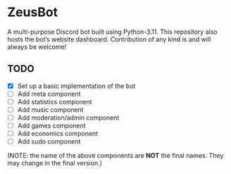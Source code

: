 # ZeusBot

A multi-purpose Discord bot built using Python-3.11. This repository also hosts the bot’s website dashboard. Contribution of any kind is and will always be welcome!

## TODO

- [x]  Set up a basic implementation of the bot
- [ ]  Add meta component
- [ ]  Add statistics component
- [ ]  Add music component
- [ ]  Add moderation/admin component
- [ ]  Add games component
- [ ]  Add economics component
- [ ]  Add sudo component

(NOTE: the name of the above components are **NOT** the final names. They may change in the final version.)
